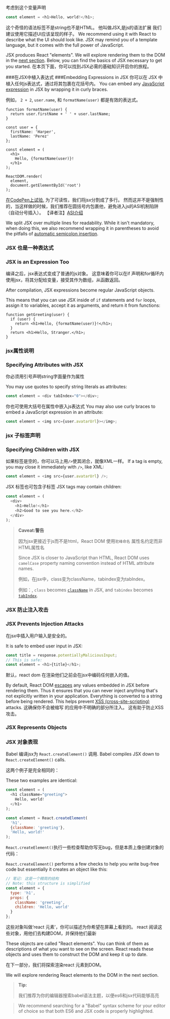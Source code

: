 
考虑到这个变量声明
```js
const element = <h1>Hello, world!</h1>;
```
这个奇怪的语法标签不是string也不是HTML。
他叫做JSX,是js的语法扩展
我们建议使用它描述UI应该呈现的样子。
 We recommend using it with React to describe what the UI should look like. 
 JSX may remind you of a template language,
  but it comes with the full power of JavaScript.

JSX produces React "elements". We will explore rendering them to the DOM in the [next section](/react/docs/rendering-elements.html). Below, you can find the basics of JSX necessary to get you started.
在本页下面，你可以找到JSX必需的基础知识开启你的旅程。

###在JSX中植入表达式
###Embedding Expressions in JSX
你可以在 JSX 中植入任何js表达式，通过将其包裹在花括号内。 
You can embed any [JavaScript expression](https://developer.mozilla.org/en-US/docs/Web/JavaScript/Guide/Expressions_and_Operators#Expressions) in JSX by wrapping it in curly braces.

例如， `2 + 2`, `user.name`, 和 `formatName(user)` 都是有效的表达式。


```js{12}
function formatName(user) {
  return user.firstName + ' ' + user.lastName;
}

const user = {
  firstName: 'Harper',
  lastName: 'Perez'
};

const element = (
  <h1>
    Hello, {formatName(user)}!
  </h1>
);

ReactDOM.render(
  element,
  document.getElementById('root')
);
```

[在CodePen上试验.](http://codepen.io/gaearon/pen/PGEjdG?editors=0010)
为了可读性，我们将jsx分割成了多行。
然而这并不是强制性的，当这样做的时候，我们推荐在圆括号内包裹他，避免进入js的ASI机制陷阱（自动分号插入）。
【译者注】[ASI介绍](http://justjavac.iteye.com/blog/1852405)

We split JSX over multiple lines for readability.
 While it isn't mandatory, when doing this, we also recommend wrapping it in parentheses to avoid the pitfalls of [automatic semicolon insertion](http://stackoverflow.com/q/2846283).
### JSX 也是一种表达式
### JSX is an Expression Too
编译之后，jsx表达式变成了普通的js对象。
这意味着你可以在if 声明和for循环内使用jsx，将其分配给变量，接受其作为数组，从函数返回。

After compilation, JSX expressions become regular JavaScript objects.

This means that you can use JSX inside of `if` statements and `for` loops, assign it to variables, accept it as arguments, and return it from functions:

```js{3,5}
function getGreeting(user) {
  if (user) {
    return <h1>Hello, {formatName(user)}!</h1>;
  }
  return <h1>Hello, Stranger.</h1>;
}
```
### jsx属性说明
### Specifying Attributes with JSX
你必须用引号声明string字面量作为属性

You may use quotes to specify string literals as attributes:

```js
const element = <div tabIndex="0"></div>;
```
你也可使用大括号在属性中嵌入js表达式
You may also use curly braces to embed a JavaScript expression in an attribute:

```js
const element = <img src={user.avatarUrl}></img>;
```
### jsx 子标签声明
### Specifying Children with JSX
如果标签是空的，你可以马上用`/>`使其闭合，就像XML一样。
If a tag is empty, you may close it immediately with `/>`, like XML:

```js
const element = <img src={user.avatarUrl} />;
```
JSX 标签也可包含子标签
JSX tags may contain children:

```js
const element = (
  <div>
    <h1>Hello!</h1>
    <h2>Good to see you here.</h2>
  </div>
);
```

>**Caveat:警告**
> 
>因为jsx更接近于js而不是html，React DOM  使用`驼峰命名` 属性名约定而非HTML属性名
>
>Since JSX is closer to JavaScript than HTML, React DOM uses `camelCase` property naming convention instead of HTML attribute names.
>
> 例如，在jsx中，class变为className，tabindex变为tabIndex。
>
>例如：, `class` becomes [`className`](https://developer.mozilla.org/en-US/docs/Web/API/Element/className) in JSX, and `tabindex` becomes [`tabIndex`](https://developer.mozilla.org/en-US/docs/Web/API/HTMLElement/tabIndex).

### JSX 防止注入攻击
### JSX Prevents Injection Attacks
在jsx中插入用户输入是安全的。

It is safe to embed user input in JSX:

```js
const title = response.potentiallyMaliciousInput;
// This is safe:
const element = <h1>{title}</h1>;
```
默认，react dom 在渲染他们之前会在jsx中编码任何嵌入的值。

By default, React DOM [escapes](http://stackoverflow.com/questions/7381974/which-characters-need-to-be-escaped-on-html) any values embedded in JSX before rendering them. Thus it ensures that you can never inject anything that's not explicitly written in your application. Everything is converted to a string before being rendered. This helps prevent [XSS (cross-site-scripting)](https://en.wikipedia.org/wiki/Cross-site_scripting) attacks.
这确保你不会被缩写 的应用中不明确的部分所注入。
这有助于防止XSS攻击。
### JSX Represents Objects
### JSX 对象表现
Babel 编译jsx为  `React.createElement()` 调用.
Babel compiles JSX down to `React.createElement()` calls.

这两个例子是完全相同的：

These two examples are identical:

```js
const element = (
  <h1 className="greeting">
    Hello, world!
  </h1>
);
```

```js
const element = React.createElement(
  'h1',
  {className: 'greeting'},
  'Hello, world!'
);
```
`React.createElement()`执行一些检查帮助你写无bug，但是本质上像创建对象的代码：

`React.createElement()` performs a few checks to help you write bug-free code but essentially it creates an object like this:

```js
// 笔记: 这是一个精简的结构
// Note: this structure is simplified
const element = {
  type: 'h1',
  props: {
    className: 'greeting',
    children: 'Hello, world'
  }
};
```
这些对象叫做‘react 元素’，你可以描述为你希望在屏幕上看到的。
react 阅读这些对象，用他们去构建DOM，并保持他们最新

These objects are called "React elements". You can think of them as descriptions of what you want to see on the screen. React reads these objects and uses them to construct the DOM and keep it up to date.

在下一部分，我们将探索渲染react 元素到DOM。

We will explore rendering React elements to the DOM in the next section.

>**Tip:**
>
>我们推荐为你的编辑器搜索babel语法主题，以便es6和jsx代码能够高亮

>We recommend searching for a "Babel" syntax scheme for your editor of choice so that both ES6 and JSX code is properly highlighted.
